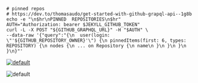 ```
# pinned repos
# https://dev.to/thomasaudo/get-started-with-github-grapql-api--1g8b
echo -e "\n$hr\nPINNED  REPOSITORIES\n$hr"
AUTH="Authorization: bearer $JEKYLL_GITHUB_TOKEN"
curl -L -X POST "${GITHUB_GRAPHQL_URL}" -H "$AUTH" \
--data-raw '{"query":"{\n  user(login: \"'${GITHUB_REPOSITORY_OWNER}'\") {\n pinnedItems(first: 6, types: REPOSITORY) {\n nodes {\n ... on Repository {\n name\n }\n }\n }\n }\n}"'

```

[![default](https://user-images.githubusercontent.com/8466209/200241752-e70d2eeb-5885-4f99-9362-4a05aeeb4435.png)](https://dev.to/thomasaudo/get-started-with-github-grapql-api--1g8b)

![default](https://user-images.githubusercontent.com/8466209/200250136-7fe7a768-08a5-4bfb-ad19-c2a93cda363b.png)
